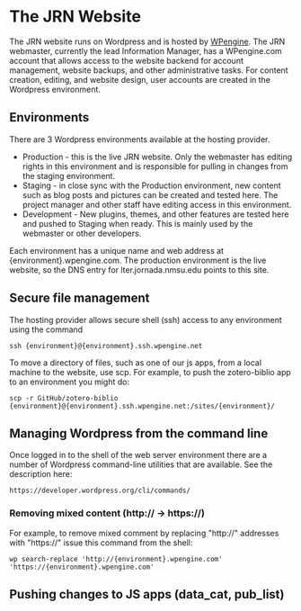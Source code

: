 # The JRN Website

The JRN website runs on Wordpress and is hosted by [WPengine](https://wpengine.com). The JRN webmaster, currently the lead Information Manager, has a WPengine.com account that allows access to the website backend for account management, website backups, and other administrative tasks. For content creation, editing, and website design, user accounts are created in the Wordpress environment. 

## Environments

There are 3 Wordpress environments available at the hosting provider.

* Production - this is the live JRN website. Only the webmaster has editing rights in this environment and is responsible for pulling in changes from the staging environment.
* Staging - in close sync with the Production environment, new content such as blog posts and pictures can be created and tested here. The project manager and other staff have editing access in this environment.
* Development - New plugins, themes, and other features are tested here and pushed to Staging when ready. This is mainly used by the webmaster or other developers.

Each environment has a unique name and web address at {environment}.wpengine.com. The production environment is the live website, so the DNS entry for lter.jornada.nmsu.edu points to this site.

## Secure file management

The hosting provider allows secure shell (ssh) access to any environment using the command

    ssh {environment}@{environment}.ssh.wpengine.net

To move a directory of files, such as one of our js apps, from a local machine to the website, use scp. For example, to push the zotero-biblio app to an environment you might do:

    scp -r GitHub/zotero-biblio {environment}@{environment}.ssh.wpengine.net:/sites/{environment}/

## Managing Wordpress from the command line

Once logged in to the shell of the web server environment there are a number of Wordpress command-line utilities that are available. See the description here:

    https://developer.wordpress.org/cli/commands/

### Removing mixed content (http:// -> https://)

For example, to remove mixed comment by replacing "http://" addresses with "https://" issue this command from the shell:

    wp search-replace 'http://{environment}.wpengine.com' 'https://{environment}.wpengine.com'


## Pushing changes to JS apps (data_cat, pub_list)




